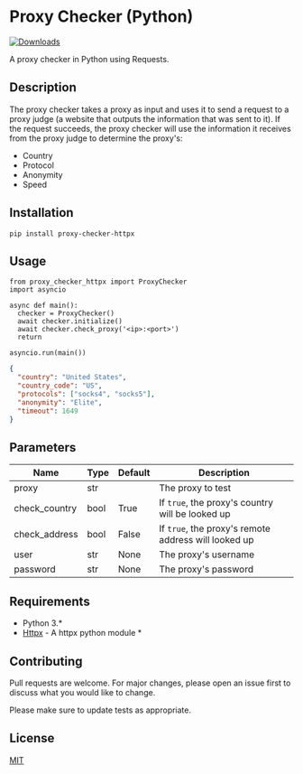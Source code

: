 # Proxy Checker (Python)

[![Downloads](https://pepy.tech/badge/proxy-checker-httpx)](https://pepy.tech/project/proxy-checker-httpx)

A proxy checker in Python using Requests.

## Description

The proxy checker takes a proxy as input and uses it to send a request to a proxy judge (a website that outputs the information that was sent to it). If the request succeeds, the proxy checker will use the information it receives from the proxy judge to determine the proxy's:

- Country
- Protocol
- Anonymity
- Speed

## Installation

```console
pip install proxy-checker-httpx
```

## Usage

```python3
from proxy_checker_httpx import ProxyChecker
import asyncio

async def main():
  checker = ProxyChecker()
  await checker.initialize()
  await checker.check_proxy('<ip>:<port>')
  return

asyncio.run(main())
```

```json
{
  "country": "United States",
  "country_code": "US",
  "protocols": ["socks4", "socks5"],
  "anonymity": "Elite",
  "timeout": 1649
}
```

## Parameters

| Name          | Type | Default | Description                                          |
| ------------- | ---- | ------- | ---------------------------------------------------- |
| proxy         | str  |         | The proxy to test                                    |
| check_country | bool | True    | If `true`, the proxy's country will be looked up     |
| check_address | bool | False   | If `true`, the proxy's remote address will looked up |
| user          | str  | None    | The proxy's username                                 |
| password      | str  | None    | The proxy's password                                 |

## Requirements

- Python 3.\*
- [Httpx](https://pypi.org/project/httpx/) - A httpx python module \*

## Contributing

Pull requests are welcome. For major changes, please open an issue first to discuss what you would like to change.

Please make sure to update tests as appropriate.

## License

[MIT](LICENSE.md)
